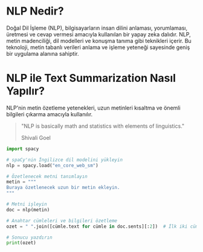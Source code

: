 # NLP Nedir?

Doğal Dil İşleme (NLP), bilgisayarların insan dilini anlaması, yorumlaması, üretmesi ve cevap vermesi amacıyla kullanılan bir yapay zeka dalıdır. NLP, metin madenciliği, dil modelleri ve konuşma tanıma gibi teknikleri içerir. Bu teknoloji, metin tabanlı verileri anlama ve işleme yeteneği sayesinde geniş bir uygulama alanına sahiptir.

# NLP ile Text Summarization Nasıl Yapılır?

NLP'nin metin özetleme yetenekleri, uzun metinleri kısaltma ve önemli bilgileri çıkarma amacıyla kullanılır.
> "NLP is basically math and statistics with elements of linguistics."
> 
> Shivali Goel

```python
import spacy

# spaCy'nin İngilizce dil modelini yükleyin
nlp = spacy.load("en_core_web_sm")

# Özetlenecek metni tanımlayın
metin = """
Buraya özetlenecek uzun bir metin ekleyin.
"""

# Metni işleyin
doc = nlp(metin)

# Anahtar cümleleri ve bilgileri özetleme
ozet = " ".join([cümle.text for cümle in doc.sents][:2])  # İlk iki cümleyi alarak özetleme

# Sonucu yazdırın
print(ozet)
